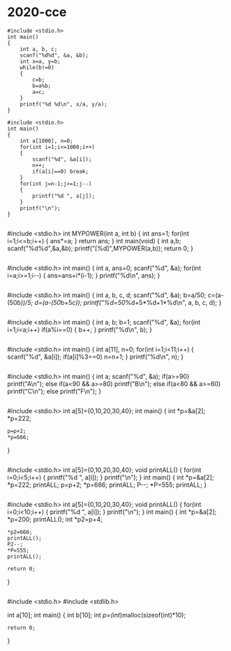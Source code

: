# 2020-cce
```
#include <stdio.h>
int main()
{
	int a, b, c;
	scanf("%d%d", &a, &b);
	int x=a, y=b;
	while(b!=0)
	{
		c=b;
		b=a%b;
		a=c;
	}
	printf("%d %d\n", x/a, y/a);
}
```
```
#include <stdio.h>
int main()
{
	int a[1000], n=0;
	for(int i=1;i<=1000;i++)
	{
		scanf("%d", &a[i]);
		n++;
		if(a[i]==0) break;
	}
	for(int j=n-1;j>=1;j--)
	{
		printf("%d ", a[j]);
	}
	printf("\n");
}
```
```
```
#include <stdio.h>
int MYPOWER(int a, int b)
{
	int ans=1;
	for(int i=1;i<=b;i++)
	{
	ans*=a;
	}
	return ans;
}
int main(void)
{
	int a,b;
	scanf("%d%d",&a,&b);
	printf("[%d]",MYPOWER(a,b));
	return 0;
}
```
```
#include <stdio.h>
int main()
{
	int a, ans=0;
	scanf("%d", &a);
	for(int i=a;i>=1;i--)
	{
		ans=ans+i*(i-1);
	}
	printf("%d\n", ans);
}
```
```
#include <stdio.h>
int main()
{
	int a, b, c, d;
	scanf("%d", &a);
	b=a/50;
	c=(a-(50*b))/5;
	d=(a-(50*b+5*c));
	printf("%d=50*%d+5*%d+1*%d\n", a, b, c, d);
}
```
```
#include <stdio.h>
int main()
{
	int a, b;
	b=1;
	scanf("%d", &a);
	for(int i=1;i<a;i++)
	if(a%i==0)
	{
		b++;
	}
	printf("%d\n", b);
}
```
```
#include <stdio.h>
int main()
{
	int a[11], n=0;
	for(int i=1;i<11;i++)
	{
		scanf("%d", &a[i]);
		if(a[i]%3==0) n=n+1; 
	}
	printf("%d\n", n);
}
```
```
#include <stdio.h>
int main()
{
	int a;
	scanf("%d", &a);
	if(a>=90)
	printf("A\n");
	else if(a<90 && a>=80)
	printf("B\n");
	else if(a<80 && a>=60)
	printf("C\n");
	else
	printf("F\n");
}
```
```
#include <stdio.h>
int a[5]={0,10,20,30,40};
int main()
{
    int *p=&a[2];
    *p=222;
    
    p=p+2;
    *p=666;
}
```
```
#include <stdio.h>
int a[5]={0,10,20,30,40};
void printALL()
{
    for(int i=0;i<5;i++)
    {
        printf("%d ", a[i]);
    }
    printf("\n");
}
int main()
{
    int *p=&a[2];
    *p=222;
    printALL;
    p=p+2;
    *p=666;
    printALL;
    P--;
    *P=555;
    printALL;
}
```
```
#include <stdio.h>
int a[5]={0,10,20,30,40};
void printALL()
{
    for(int i=0;i<10;i++)
    {
        printf("%d ", a[i]);
    }
    printf("\n");
}
int main()
{
    int *p=&a[2];
    *p=200;
    printALL();
    int *p2=p+4;
    
    *p2=666;
    printALL();
    P2--;
    *P=555;
    printALL();
    
    return 0;
}
```
```
#include <stdio.h>
#include <stdlib.h>

int a[10];
int main()
{
    int b[10];
    int *p=(int*)malloc(sizeof(int)*10);
    
    return 0;
}
```
